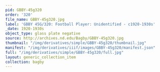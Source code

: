 ```yaml
---
pid: GBBY-45g320
order: '320'
file_name: GBBY-45g320.jpg
label: 'GBBY 45G/320: Football Player: Unidentified - c1920-1930s'
_date: 1920-1930s
object_type: glass plate negative
source: http://archives.nd.edu/Bagby/GBBY-45g320.jpg
thumbnail: "/img/derivatives/simple/GBBY-45g320/thumbnail.jpg"
manifest: "/img/derivatives/iiif/images/GBBY-45g320/manifest.json"
full: "/img/derivatives/simple/GBBY-45g320/full.jpg"
layout: generic_collection_item
collection: bagby
---
```


